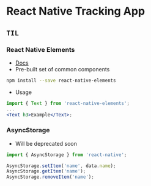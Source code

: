 # React Native Tracking App

## `TIL`

### React Native Elements

-   [Docs](https://react-native-training.github.io/react-native-elements/docs/getting_started.html)
-   Pre-built set of common components

```bash
npm install --save react-native-elements
```

-   Usage

```jsx
import { Text } from 'react-native-elements';
...
<Text h3>Example</Text>;
```

### AsyncStorage

-   Will be deprecated soon

```jsx
import { AsyncStorage } from 'react-native';

AsyncStorage.setItem('name', data.name);
AsyncStorage.getItem('name');
AsyncStorage.removeItem('name');
```
